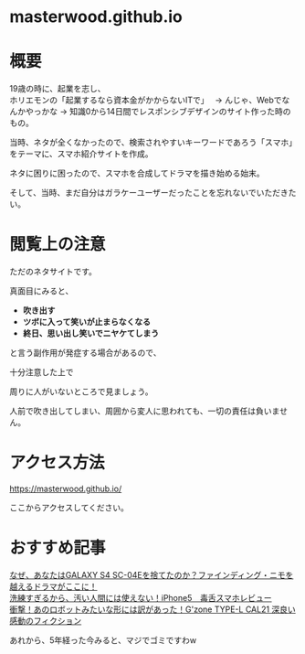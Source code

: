 # masterwood.github.io
# 概要
19歳の時に、起業を志し、  
ホリエモンの「起業するなら資本金がかからないITで」　  →  んじゃ、Webでなんかやっかな  →  知識0から14日間でレスポンシブデザインのサイト作った時のもの。  
  
  
当時、ネタが全くなかったので、検索されやすいキーワードであろう「スマホ」をテーマに、スマホ紹介サイトを作成。  

ネタに困りに困ったので、スマホを合成してドラマを描き始める始末。 
  
そして、当時、まだ自分はガラケーユーザーだったことを忘れないでいただきたい。  


# 閲覧上の注意
ただのネタサイトです。  

真面目にみると、
- **吹き出す**
- **ツボに入って笑いが止まらなくなる**
- **終日、思い出し笑いでニヤケてしまう**

と言う副作用が発症する場合があるので、  

十分注意した上で  

周りに人がいないところで見ましょう。  
   
   
人前で吹き出してしまい、周囲から変人に思われても、一切の責任は負いません。
# アクセス方法
https://masterwood.github.io/

ここからアクセスしてください。

# おすすめ記事
[なぜ、あなたはGALAXY S4 SC-04Eを捨てたのか？ファインディング・ニモを越えるドラマがここに！](https://masterwood.github.io/sumafo/sc04e.html)  
[洗練すぎるから、汚い人間には使えない！iPhone5　毒舌スマホレビュー](https://masterwood.github.io/sumafo/iphone5.html)  
[衝撃！あのロボットみたいな形には訳があった！G'zone TYPE-L CAL21 深良い感動のフィクション](https://masterwood.github.io/sumafo/cal21.html)  
  
あれから、5年経った今みると、マジでゴミですわw
